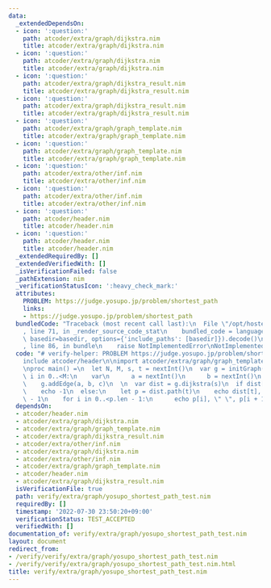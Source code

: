 ```yaml
---
data:
  _extendedDependsOn:
  - icon: ':question:'
    path: atcoder/extra/graph/dijkstra.nim
    title: atcoder/extra/graph/dijkstra.nim
  - icon: ':question:'
    path: atcoder/extra/graph/dijkstra.nim
    title: atcoder/extra/graph/dijkstra.nim
  - icon: ':question:'
    path: atcoder/extra/graph/dijkstra_result.nim
    title: atcoder/extra/graph/dijkstra_result.nim
  - icon: ':question:'
    path: atcoder/extra/graph/dijkstra_result.nim
    title: atcoder/extra/graph/dijkstra_result.nim
  - icon: ':question:'
    path: atcoder/extra/graph/graph_template.nim
    title: atcoder/extra/graph/graph_template.nim
  - icon: ':question:'
    path: atcoder/extra/graph/graph_template.nim
    title: atcoder/extra/graph/graph_template.nim
  - icon: ':question:'
    path: atcoder/extra/other/inf.nim
    title: atcoder/extra/other/inf.nim
  - icon: ':question:'
    path: atcoder/extra/other/inf.nim
    title: atcoder/extra/other/inf.nim
  - icon: ':question:'
    path: atcoder/header.nim
    title: atcoder/header.nim
  - icon: ':question:'
    path: atcoder/header.nim
    title: atcoder/header.nim
  _extendedRequiredBy: []
  _extendedVerifiedWith: []
  _isVerificationFailed: false
  _pathExtension: nim
  _verificationStatusIcon: ':heavy_check_mark:'
  attributes:
    PROBLEM: https://judge.yosupo.jp/problem/shortest_path
    links:
    - https://judge.yosupo.jp/problem/shortest_path
  bundledCode: "Traceback (most recent call last):\n  File \"/opt/hostedtoolcache/Python/3.10.6/x64/lib/python3.10/site-packages/onlinejudge_verify/documentation/build.py\"\
    , line 71, in _render_source_code_stat\n    bundled_code = language.bundle(stat.path,\
    \ basedir=basedir, options={'include_paths': [basedir]}).decode()\n  File \"/opt/hostedtoolcache/Python/3.10.6/x64/lib/python3.10/site-packages/onlinejudge_verify/languages/nim.py\"\
    , line 86, in bundle\n    raise NotImplementedError\nNotImplementedError\n"
  code: "# verify-helper: PROBLEM https://judge.yosupo.jp/problem/shortest_path\n\n\
    include atcoder/header\n\nimport atcoder/extra/graph/graph_template\nimport atcoder/extra/graph/dijkstra\n\
    \nproc main() =\n  let N, M, s, t = nextInt()\n  var g = initGraph(N)\n\n  for\
    \ i in 0..<M:\n    var\n      a = nextInt()\n      b = nextInt()\n      c = nextInt()\n\
    \    g.addEdge(a, b, c)\n  \n  var dist = g.dijkstra(s)\n  if dist[t] == int.inf:\n\
    \    echo -1\n  else:\n    let p = dist.path(t)\n    echo dist[t], \" \", p.len\
    \ - 1\n    for i in 0..<p.len - 1:\n      echo p[i], \" \", p[i + 1]\n\nmain()\n"
  dependsOn:
  - atcoder/header.nim
  - atcoder/extra/graph/dijkstra.nim
  - atcoder/extra/graph/graph_template.nim
  - atcoder/extra/graph/dijkstra_result.nim
  - atcoder/extra/other/inf.nim
  - atcoder/extra/graph/dijkstra.nim
  - atcoder/extra/other/inf.nim
  - atcoder/extra/graph/graph_template.nim
  - atcoder/header.nim
  - atcoder/extra/graph/dijkstra_result.nim
  isVerificationFile: true
  path: verify/extra/graph/yosupo_shortest_path_test.nim
  requiredBy: []
  timestamp: '2022-07-30 23:50:20+09:00'
  verificationStatus: TEST_ACCEPTED
  verifiedWith: []
documentation_of: verify/extra/graph/yosupo_shortest_path_test.nim
layout: document
redirect_from:
- /verify/verify/extra/graph/yosupo_shortest_path_test.nim
- /verify/verify/extra/graph/yosupo_shortest_path_test.nim.html
title: verify/extra/graph/yosupo_shortest_path_test.nim
---
```

